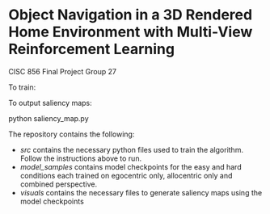 # Object Navigation in a 3D Rendered Home Environment with Multi-View Reinforcement Learning
CISC 856 Final Project
Group 27

To train:

To output saliency maps:

python saliency_map.py

The repository contains the following:
- _src_ contains the necessary python files used to train the algorithm. Follow the instructions above to run. 
- _model_samples_ contains model checkpoints for the easy and hard conditions each trained on egocentric only, allocentric only and combined perspective.
- _visuals_ contains the necessary files to generate saliency maps using the model checkpoints 

